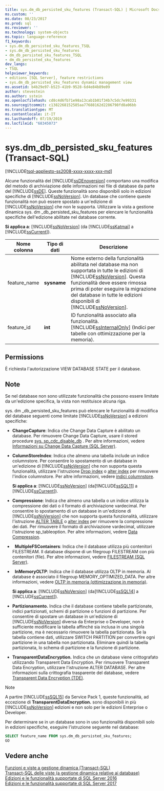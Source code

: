 ```yaml
---
title: sys.dm_db_persisted_sku_features (Transact-SQL) | Microsoft Docs
ms.custom: ''
ms.date: 08/23/2017
ms.prod: sql
ms.reviewer: ''
ms.technology: system-objects
ms.topic: language-reference
f1_keywords:
- sys.dm_db_persisted_sku_features_TSQL
- sys.dm_db_persisted_sku_features
- dm_db_persisted_sku_features_TSQL
- dm_db_persisted_sku_features
dev_langs:
- TSQL
helpviewer_keywords:
- editions [SQL Server], feature restrictions
- sys.dm_db_persisted_sku_features dynamic management view
ms.assetid: b4b29e97-b523-41b9-9528-6d4e84b89e09
author: stevestein
ms.author: sstein
ms.openlocfilehash: cd8c4d6fb71e98a13cab1b01f34b7c5dc7e99331
ms.sourcegitcommit: c1382268152585aa77688162d2286798fd8a06bb
ms.translationtype: MT
ms.contentlocale: it-IT
ms.lasthandoff: 07/19/2019
ms.locfileid: "68345073"
---
```

# <a name="sysdmdbpersistedskufeatures-transact-sql"></a>sys.dm_db_persisted_sku_features (Transact-SQL)
[!INCLUDE[tsql-appliesto-ss2008-xxxx-xxxx-xxx-md](../../includes/tsql-appliesto-ss2008-xxxx-xxxx-xxx-md.md)]

  Alcune funzionalità del [!INCLUDE[ssDEnoversion](../../includes/ssdenoversion-md.md)] comportano una modifica del metodo di archiviazione delle informazioni nei file di database da parte del [!INCLUDE[ssDE](../../includes/ssde-md.md)]. Queste funzionalità sono disponibili solo in edizioni specifiche di [!INCLUDE[ssNoVersion](../../includes/ssnoversion-md.md)]. Un database che contiene queste funzionalità non può essere spostato a un'edizione di [!INCLUDE[ssNoVersion](../../includes/ssnoversion-md.md)] che non le supporta. Utilizzare la vista a gestione dinamica sys. dm _db_persisted_sku_features per elencare le funzionalità specifiche dell'edizione abilitate nel database corrente.
  
**Si applica a**: [!INCLUDE[ssNoVersion](../../includes/ssnoversion-md.md)] (da [!INCLUDE[ssKatmai](../../includes/sskatmai-md.md)] a [!INCLUDE[ssCurrent](../../includes/sscurrent-md.md)]).
  
|Nome colonna|Tipo di dati|Descrizione|  
|-----------------|---------------|-----------------|  
|feature_name|**sysname**|Nome esterno della funzionalità abilitata nel database ma non supportata in tutte le edizioni di [!INCLUDE[ssNoVersion](../../includes/ssnoversion-md.md)]. Questa funzionalità deve essere rimossa prima di poter eseguire la migrazione del database in tutte le edizioni disponibili di [!INCLUDE[ssNoVersion](../../includes/ssnoversion-md.md)].|  
|feature_id|**int**|ID funzionalità associato alla funzionalità. [!INCLUDE[ssInternalOnly](../../includes/ssinternalonly-md.md)] (Indici per tabelle con ottimizzazione per la memoria).|  
  
## <a name="permissions"></a>Permissions  
 È richiesta l'autorizzazione VIEW DATABASE STATE per il database.  
  
## <a name="remarks"></a>Note  
 Se nel database non sono utilizzate funzionalità che possono essere limitate da un'edizione specifica, la vista non restituisce alcuna riga.  
  
 sys. dm _db_persisted_sku_features può elencare le funzionalità di modifica del database seguenti come limitate [!INCLUDE[ssNoVersion](../../includes/ssnoversion-md.md)] a edizioni specifiche:  
  
-   **ChangeCapture**: Indica che Change Data Capture è abilitato un database. Per rimuovere Change Data Capture, usare il stored procedure [sys. sp_cdc_disable_db](../../relational-databases/system-stored-procedures/sys-sp-cdc-disable-db-transact-sql.md) . Per altre informazioni, vedere [Informazioni su Change Data Capture &#40;SQL Server&#41;](../../relational-databases/track-changes/about-change-data-capture-sql-server.md).  
  
-   **ColumnStoreIndex**: Indica che almeno una tabella include un indice columnstore. Per consentire lo spostamento di un database in un'edizione di [!INCLUDE[ssNoVersion](../../includes/ssnoversion-md.md)] che non supporta questa funzionalità, utilizzare l'istruzione [Drop index](../../t-sql/statements/drop-index-transact-sql.md) o [alter index](../../t-sql/statements/alter-index-transact-sql.md) per rimuovere l'indice columnstore. Per altre informazioni, vedere [indici columnstore](../../relational-databases/indexes/columnstore-indexes-overview.md).  
  
    **Si applica a**: [!INCLUDE[ssNoVersion](../../includes/ssnoversion-md.md)] (da[!INCLUDE[ssSQL11](../../includes/sssql11-md.md)] a [!INCLUDE[ssCurrent](../../includes/sscurrent-md.md)]).  
  
-   **Compressione**: Indica che almeno una tabella o un indice utilizza la compressione dei dati o il formato di archiviazione vardecimal. Per consentire lo spostamento di un database in un'edizione di [!INCLUDE[ssNoVersion](../../includes/ssnoversion-md.md)] che non supporta questa funzionalità, utilizzare l'istruzione [ALTER TABLE](../../t-sql/statements/alter-table-transact-sql.md) o [alter index](../../t-sql/statements/alter-index-transact-sql.md) per rimuovere la compressione dei dati. Per rimuovere il formato di archiviazione vardecimal, utilizzare l'istruzione sp_tableoption. Per altre informazioni, vedere [Data Compression](../../relational-databases/data-compression/data-compression.md).  
  
-   **MultipleFSContainers**: Indica che il database utilizza più contenitori FILESTREAM. Il database dispone di un filegroup FILESTREAM con più contenitori (file). Per altre informazioni, vedere [FILESTREAM &#40;SQL Server&#41;](../../relational-databases/blob/filestream-sql-server.md).  
  
-   **InMemoryOLTP**: Indica che il database utilizza OLTP in memoria. Al database è associato il filegroup MEMORY_OPTIMIZED_DATA. Per altre informazioni, vedere [OLTP in memoria &#40;ottimizzazione in memoria&#41;](../../relational-databases/in-memory-oltp/in-memory-oltp-in-memory-optimization.md).  
  
  **Si applica a**: [!INCLUDE[ssNoVersion](../../includes/ssnoversion-md.md)] (da[!INCLUDE[ssSQL14](../../includes/sssql14-md.md)] a [!INCLUDE[ssCurrent](../../includes/sscurrent-md.md)]). 
  
-   **Partizionamento.** Indica che il database contiene tabelle partizionate, indici partizionati, schemi di partizione o funzioni di partizione. Per consentire di spostare un database in un'edizione di [!INCLUDE[ssNoVersion](../../includes/ssnoversion-md.md)] diversa da Enterprise o Developer, non è sufficiente modificare la tabella affinché sia inclusa in una singola partizione, ma è necessario rimuovere la tabella partizionata. Se la tabella contiene dati, utilizzare SWITCH PARTITION per convertire ogni partizione in una tabella non partizionata. Eliminare quindi la tabella partizionata, lo schema di partizione e la funzione di partizione.  
  
-   **TransparentDataEncryption.** Indica che un database viene crittografato utilizzando Transparent Data Encryption. Per rimuovere Transparent Data Encryption, utilizzare l'istruzione ALTER DATABASE. Per altre informazioni sulla crittografia trasparente del database, vedere [Transparent Data Encryption &#40;TDE&#41;](../../relational-databases/security/encryption/transparent-data-encryption.md).  

> [!NOTE]
> A partire [!INCLUDE[ssSQL15](../../includes/sssql15-md.md)] da Service Pack 1, queste funzionalità, ad eccezione di **TransparentDataEncryption.** sono disponibili in più [!INCLUDE[ssNoVersion](../../includes/ssnoversion-md.md)] edizioni e non solo per le edizioni Enterprise o Developer.

 Per determinare se in un database sono in uso funzionalità disponibili solo in edizioni specifiche, eseguire l'istruzione seguente nel database:  
  
```sql  
SELECT feature_name FROM sys.dm_db_persisted_sku_features;  
GO  
```  
  
## <a name="see-also"></a>Vedere anche  
 [Funzioni e viste a gestione dinamica &#40;Transact-SQL&#41;](~/relational-databases/system-dynamic-management-views/system-dynamic-management-views.md)   
 [Transact-SQL delle viste &#40;a gestione dinamica relative ai database&#41;](../../relational-databases/system-dynamic-management-views/database-related-dynamic-management-views-transact-sql.md)   
 [Edizioni e le funzionalità supportate di SQL Server 2016](../../sql-server/editions-and-components-of-sql-server-2016.md)   
 [Edizioni e le funzionalità supportate di SQL Server 2017](../../sql-server/editions-and-components-of-sql-server-2017.md)  
  

